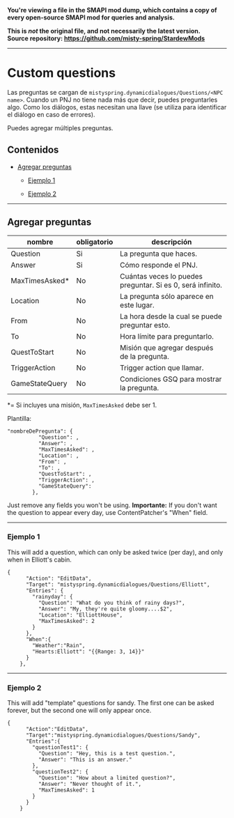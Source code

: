 **You're viewing a file in the SMAPI mod dump, which contains a copy of every open-source SMAPI mod
for queries and analysis.**

**This is _not_ the original file, and not necessarily the latest version.**  
**Source repository: https://github.com/misty-spring/StardewMods**

----

# Custom questions

Las preguntas se cargan de `mistyspring.dynamicdialogues/Questions/<NPC name>`. Cuando un PNJ no tiene nada más que decir, puedes preguntarles algo.
Como los diálogos, estas necesitan una llave (se utiliza para identificar el diálogo en caso de errores).

Puedes agregar múltiples preguntas.

## Contenidos

* [Agregar preguntas](#agregar-preguntas)

  * [Ejemplo 1](#ejemplo-1)

  * [Ejemplo 2](#ejemplo-2)
-----------

## Agregar preguntas

| nombre          | obligatorio | descripción                                                |
|-----------------|-------------|------------------------------------------------------------|
| Question        | Si          | La pregunta que haces.                                     |
| Answer          | Si          | Cómo responde el PNJ.                                      |
| MaxTimesAsked\* | No          | Cuántas veces lo puedes preguntar. Si es 0, será infinito. |
| Location        | No          | La pregunta sólo aparece en este lugar.                    |
| From            | No          | La hora desde la cual se puede preguntar esto.             |
| To              | No          | Hora límite para preguntarlo.                              | |
| QuestToStart    | No          | Misión que agregar después de la pregunta.                 |
| TriggerAction   | No          | Trigger action que llamar.                                 |
| GameStateQuery  | No          | Condiciones GSQ para mostrar la pregunta.                  |

\*= Si incluyes una misión, `MaxTimesAsked` debe ser 1.

Plantilla:

```
"nombreDePregunta": {
          "Question": ,
          "Answer": ,
          "MaxTimesAsked": ,
          "Location": ,
          "From": ,
          "To": ,
          "QuestToStart": ,
          "TriggerAction": ,
          "GameStateQuery": 
        },
```

Just remove any fields you won't be using.
**Importante:** If you don't want the question to appear every day, use ContentPatcher's "When" field.

------------

### Ejemplo 1

This will add a question, which can only be asked twice (per day), and only when in Elliott's cabin.
```
{
      "Action": "EditData",
      "Target": "mistyspring.dynamicdialogues/Questions/Elliott",
      "Entries": {
        "rainyday": {
          "Question": "What do you think of rainy days?",
          "Answer": "My, they're quite gloomy....$2",
          "Location": "ElliottHouse",
          "MaxTimesAsked": 2
        }
      },
      "When":{
        "Weather":"Rain",
        "Hearts:Elliott": "{{Range: 3, 14}}"
      }
    },

```

------------

### Ejemplo 2

This will add "template" questions for sandy.
The first one can be asked forever, but the second one will only appear once.
```
{
      "Action":"EditData",
      "Target":"mistyspring.dynamicdialogues/Questions/Sandy",
      "Entries":{
        "questionTest1": {
          "Question": "Hey, this is a test question.",
          "Answer": "This is an answer."
        },
        "questionTest2": {
          "Question": "How about a limited question?",
          "Answer": "Never thought of it.",
          "MaxTimesAsked": 1
        }
      }
    }
```
